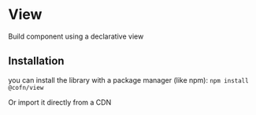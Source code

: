 # View

Build component using a declarative view

## Installation 

you can install the library with a package manager (like npm): 
``npm install @cofn/view``

Or import it directly from a CDN
